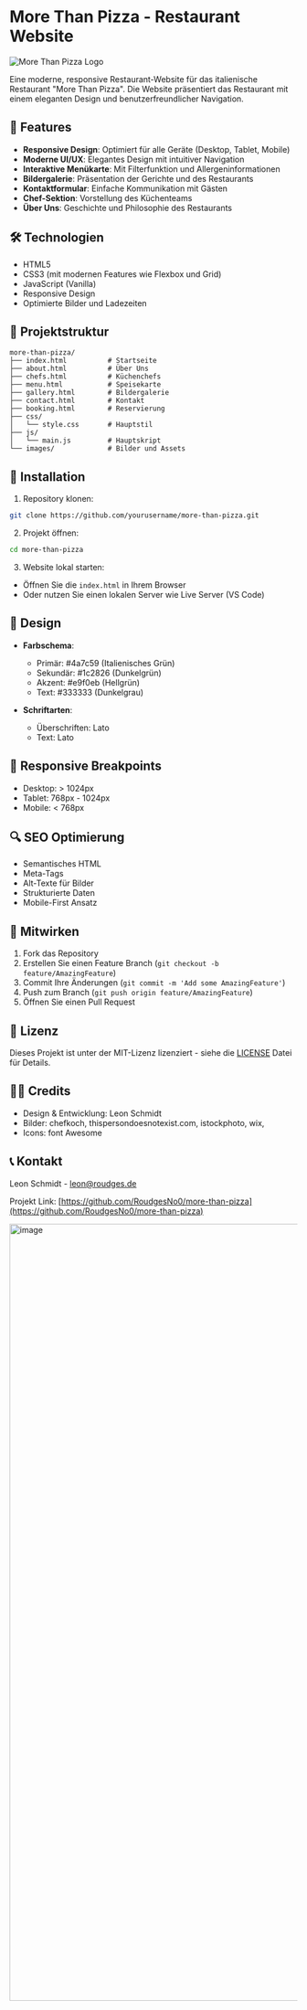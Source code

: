 # More Than Pizza - Restaurant Website

![More Than Pizza Logo](https://static.vecteezy.com/system/resources/thumbnails/024/284/682/small_2x/restaurant-logo-5-png.png)

Eine moderne, responsive Restaurant-Website für das italienische Restaurant "More Than Pizza". Die Website präsentiert das Restaurant mit einem eleganten Design und benutzerfreundlicher Navigation.

## 🌟 Features

- **Responsive Design**: Optimiert für alle Geräte (Desktop, Tablet, Mobile)
- **Moderne UI/UX**: Elegantes Design mit intuitiver Navigation
- **Interaktive Menükarte**: Mit Filterfunktion und Allergeninformationen
- **Bildergalerie**: Präsentation der Gerichte und des Restaurants
- **Kontaktformular**: Einfache Kommunikation mit Gästen
- **Chef-Sektion**: Vorstellung des Küchenteams
- **Über Uns**: Geschichte und Philosophie des Restaurants

## 🛠️ Technologien

- HTML5
- CSS3 (mit modernen Features wie Flexbox und Grid)
- JavaScript (Vanilla)
- Responsive Design
- Optimierte Bilder und Ladezeiten

## 📁 Projektstruktur

```
more-than-pizza/
├── index.html          # Startseite
├── about.html          # Über Uns
├── chefs.html          # Küchenchefs
├── menu.html           # Speisekarte
├── gallery.html        # Bildergalerie
├── contact.html        # Kontakt
├── booking.html        # Reservierung
├── css/
│   └── style.css       # Hauptstil
├── js/
│   └── main.js         # Hauptskript
└── images/             # Bilder und Assets
```

## 🚀 Installation

1. Repository klonen:
```bash
git clone https://github.com/yourusername/more-than-pizza.git
```

2. Projekt öffnen:
```bash
cd more-than-pizza
```

3. Website lokal starten:
- Öffnen Sie die `index.html` in Ihrem Browser
- Oder nutzen Sie einen lokalen Server wie Live Server (VS Code)

## 🎨 Design

- **Farbschema**: 
  - Primär: #4a7c59 (Italienisches Grün)
  - Sekundär: #1c2826 (Dunkelgrün)
  - Akzent: #e9f0eb (Hellgrün)
  - Text: #333333 (Dunkelgrau)

- **Schriftarten**:
  - Überschriften: Lato
  - Text: Lato

## 📱 Responsive Breakpoints

- Desktop: > 1024px
- Tablet: 768px - 1024px
- Mobile: < 768px

## 🔍 SEO Optimierung

- Semantisches HTML
- Meta-Tags
- Alt-Texte für Bilder
- Strukturierte Daten
- Mobile-First Ansatz

## 🤝 Mitwirken

1. Fork das Repository
2. Erstellen Sie einen Feature Branch (`git checkout -b feature/AmazingFeature`)
3. Commit Ihre Änderungen (`git commit -m 'Add some AmazingFeature'`)
4. Push zum Branch (`git push origin feature/AmazingFeature`)
5. Öffnen Sie einen Pull Request

## 📝 Lizenz

Dieses Projekt ist unter der MIT-Lizenz lizenziert - siehe die [LICENSE](LICENSE) Datei für Details.

## 👨‍🍳 Credits

- Design & Entwicklung: Leon Schmidt
- Bilder: chefkoch, thispersondoesnotexist.com, istockphoto, wix, 
- Icons: font Awesome

## 📞 Kontakt

Leon Schmidt - leon@roudges.de

Projekt Link: [https://github.com/RoudgesNo0/more-than-pizza](https://github.com/RoudgesNo0/more-than-pizza) 

<img width="1360" alt="image" src="https://github.com/user-attachments/assets/b559f50d-6ce2-4e1b-8fe8-546620aea4a7" />
